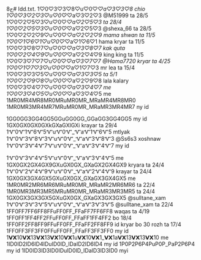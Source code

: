 ج8# Idd.txt.
1♡0♡3♡3♡8♡u♡0♡_♡a♡3♡3♡8  chio
1♡0♡3♡2♡3♡u♡0♡_♡a♡3♡2♡3   @M51999  ta 28/5
1♡0♡2♡5♡3♡u♡0♡_♡a♡2♡5♡3  ta 28/4
1♡0♡2♡5♡3♡u♡0♡_♡a♡2♡5♡3  @shexa_66  ta 28/5
1♡0♡2♡2♡9♡u♡0♡_♡a♡2♡2♡9 mama shwan ta 11/5
1♡0♡1♡6♡1♡u♡0♡_♡a♡1♡6♡1 hama kryar ta 11/5
1♡0♡3♡8♡7♡u♡0♡_♡a♡3♡8♡7  kak quta 
1♡0♡2♡4♡9♡u♡0♡_♡a♡2♡4♡9 king king  ta 11/5
1♡0♡3♡7♡7♡u♡0♡_♡a♡3♡7♡7    @Hama7720   kryar ta 4/25
1♡0♡1♡7♡3♡u♡0♡_♡a♡1♡7♡3 mr lea ta 15/4
1♡0♡3♡3♡5♡u♡0♡_♡a♡3♡3♡5  ta 5/1
1♡0♡2♡9♡8♡u♡0♡_♡a♡2♡9♡8  lala kalary
1♡0♡3♡4♡7♡u♡0♡_♡a♡3♡4♡7 me
1♡0♡3♡4♡5♡u♡0♡_♡a♡3♡4♡5 me
1MR0MR4MR8MR0MRuMR0MR_MRaMR4MR8MR0
1MR0MR3MR4MR7MRuMR0MR_MRaMR3MR4MR7  ny id

1GG0GG3GG4GG5GGuGG0GG_GGaGG3GG4GG5 my id
1GX0GX0GX0GXkGXaGXlGXi  krayar ta 29/4
1Ꮙ0Ꮙ1Ꮙ6Ꮙ5ᏉuᏉ0Ꮙ_ᏉaᏉ1Ꮙ6Ꮙ5 mtlyak
1Ꮙ0Ꮙ3Ꮙ8Ꮙ3ᏉuᏉ0Ꮙ_ᏉaᏉ3Ꮙ8Ꮙ3  @Ss6s3  xoshnaw
1Ꮙ0Ꮙ3Ꮙ4Ꮙ7ᏉuᏉ0Ꮙ_ᏉaᏉ3Ꮙ4Ꮙ7 my id

1Ꮙ0Ꮙ3Ꮙ4Ꮙ5ᏉuᏉ0Ꮙ_ᏉaᏉ3Ꮙ4Ꮙ5 me
1GX0GX2GX4GX9GXuGX0GX_GXaGX2GX4GX9  kryara ta 24/4 
1Ꮙ0Ꮙ2Ꮙ4Ꮙ9ᏉuᏉ0Ꮙ_ᏉaᏉ2Ꮙ4Ꮙ9 krayar ta 24/4
1GX0GX3GX4GX5GXuGX0GX_GXaGX3GX4GX5 me
1MR0MR2MR6MR6MRuMR0MR_MRaMR2MR6MR6    ta 22/4
1MR0MR3MR3MR5MRuMR0MR_MRaMR3MR3MR5  ta 24/4
1GX0GX3GX3GX5GXuGX0GX_GXaGX3GX3GX5 @sulltane_xam
1Ꮙ0Ꮙ3Ꮙ3Ꮙ5ᏉuᏉ0Ꮙ_ᏉaᏉ3Ꮙ3Ꮙ5 @sulltane_xam  ta 22/4
1FF0FF7FF6FF8FFuFF0FF_FFaFF7FF6FF8 waqas ta 4/19
1FF0FF1FF4FF2FFuFF0FF_FFaFF1FF4FF2 bo 18/4
1FF0FF2FF8FF9FFuFF0FF_FFaFF2FF8FF9 id kryar bo 30 rozh ta 17/4
1FF0FF3FF3FF0FFuFF0FF_FFaFF3FF3FF0 my id
1𝗩𝗫10𝗩𝗫13𝗩𝗫13𝗩𝗫10𝗩𝗫1u𝗩𝗫10𝗩𝗫1_𝗩𝗫1a𝗩𝗫13𝗩𝗫13𝗩𝗫10  me
1ID0ID2ID6ID4IDuID0ID_IDaID2ID6ID4 my id
1P0P2P6P4PuP0P_PaP2P6P4 my id
1ID0ID3ID3ID0IDuID0ID_IDaID3ID3ID0  myi
